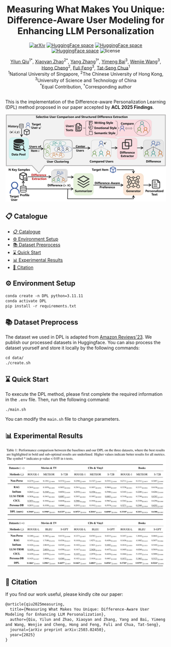 <div align=center>

<h1>Measuring What Makes You Unique: Difference-Aware User Modeling for Enhancing LLM Personalization</h1>

[![arXiv](https://img.shields.io/badge/arXiv-2503.02450-b31b1b.svg)](https://arxiv.org/abs/2503.02450) [![HuggingFace space](https://img.shields.io/badge/🤗-DPL--main-yellow.svg)](https://huggingface.co/datasets/SnowCharmQ/DPL-main) [![HuggingFace space](https://img.shields.io/badge/🤗-DPL--meta-yellow.svg)](https://huggingface.co/datasets/SnowCharmQ/DPL-meta) [![HuggingFace space](https://img.shields.io/badge/🤗-DPL--Yelp-yellow.svg)](https://huggingface.co/datasets/SnowCharmQ/DPL-Yelp) <img src="https://img.shields.io/badge/License-MIT-blue" alt="license">

<div>
    <a href="https://snowcharmq.github.io/" target="_blank">Yilun Qiu</a><sup>1</sup><sup>*</sup>,
    <a href="https://xyzhao01.github.io/" target="_blank">Xiaoyan Zhao</a><sup>2</sup><sup>*</sup>,
    <a href="https://zyang1580.github.io/" target="_blank">Yang Zhang</a><sup>1</sup><sup>†</sup>,
    <a href="https://baiyimeng.github.io/" target="_blank">Yimeng Bai</a><sup>3</sup>,
    <a href="https://wenjiewwj.github.io/" target="_blank">Wenjie Wang</a><sup>3</sup>,
    <a href="https://www1.se.cuhk.edu.hk/~hcheng/" target="_blank">Hong Cheng</a><sup>2</sup>,
    <a href="https://fulifeng.github.io/" target="_blank">Fuli Feng</a><sup>3</sup>,
    <a href="https://www.chuatatseng.com/" target="_blank">Tat-Seng Chua</a><sup>1</sup>

<div>
  <sup>1</sup>National University of Singapore, <sup>2</sup>The Chinese University of Hong Kong, <sup>3</sup>University of Science and Technology of China
       </div>   
<div>
<sup>*</sup>Equal Contribution, <sup>†</sup>Corresponding author
   </div>

</div>
</div>

<br/>

This is the implementation of the Difference-aware Personalization Learning (DPL) method proposed in our paper accepted by **ACL 2025 Findings**.


![DPL Framework](fig/framework.jpg)

<p id="Catalogue"></p>  

## 📋 Catalogue 

- [📋 Catalogue](#-catalogue)
- [⚙️ Environment Setup](#️-environment-setup)
- [📚 Dataset Preprocess](#-dataset-preprocess)
- [⌛️ Quick Start](#️-quick-start)
- [📊 Experimental Results](#-experimental-results)
- [📖 Citation](#-citation)

## ⚙️ Environment Setup

```
conda create -n DPL python=3.11.11
conda activate DPL
pip install -r requirements.txt
```

## 📚 Dataset Preprocess

The dataset we used in DPL is adapted from [Amazon Reviews'23](https://amazon-reviews-2023.github.io/). We publish our processed datasets in Huggingface. You can also process the dataset yourself and store it locally by the following commands:

```
cd data/
./create.sh
```

## ⌛️ Quick Start

To execute the DPL method, please first complete the required information in the `.env` file. Then, run the following command:

```
./main.sh
```

You can modify the `main.sh` file to change parameters.

## 📊 Experimental Results

![Experimental Results](fig/result.jpg)

## 📖 Citation

If you find our work useful, please kindly cite our paper:

```
@article{qiu2025measuring,
  title={Measuring What Makes You Unique: Difference-Aware User Modeling for Enhancing LLM Personalization},
  author={Qiu, Yilun and Zhao, Xiaoyan and Zhang, Yang and Bai, Yimeng and Wang, Wenjie and Cheng, Hong and Feng, Fuli and Chua, Tat-Seng},
  journal={arXiv preprint arXiv:2503.02450},
  year={2025}
}
```

